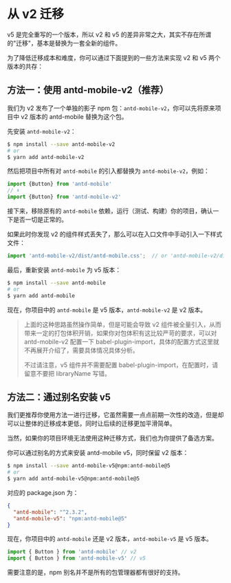 # 从 v2 迁移

v5 是完全重写的一个版本，所以 v2 和 v5 的差异非常之大，其实不存在所谓的"迁移"，基本是替换为一套全新的组件。

为了降低迁移成本和难度，你可以通过下面提到的一些方法来实现 v2 和 v5 两个版本的共存：

## 方法一：使用 antd-mobile-v2（推荐）

我们为 v2 发布了一个单独的影子 npm 包：`antd-mobile-v2`，你可以先将原来项目中 v2 版本的 antd-mobile 替换为这个包。

先安装 `antd-mobile-v2`：

```bash
$ npm install --save antd-mobile-v2
# or
$ yarn add antd-mobile-v2
```

然后把项目中所有对 `antd-mobile` 的引入都替换为 `antd-mobile-v2`，例如：

```jsx
import {Button} from 'antd-mobile'
// ⬇️
import {Button} from 'antd-mobile-v2'
```

接下来，移除原有的 `antd-mobile` 依赖，运行（测试、构建）你的项目，确认一下是否一切是正常的。

如果此时你发现 v2 的组件样式丢失了，那么可以在入口文件中手动引入一下样式文件：

```js
import 'antd-mobile-v2/dist/antd-mobile.css';  // or 'antd-mobile-v2/dist/antd-mobile.less'
```

最后，重新安装 `antd-mobile` 为 v5 版本：

```bash
$ npm install --save antd-mobile
# or
$ yarn add antd-mobile
```

现在，你项目中的 `antd-mobile` 是 v5 版本，`antd-mobile-v2` 是 v2 版本。

> 上面的这种思路虽然操作简单，但是可能会导致 v2 组件被全量引入，从而带来一定的打包体积开销，如果你对包体积有这比较严苛的要求，可以对 antd-mobile-v2 配置一下 babel-plugin-import，具体的配置方式这里就不再展开介绍了，需要具体情况具体分析。
>
> 不过请注意，v5 组件并不需要配置 babel-plugin-import，在配置时，请留意不要把 libraryName 写错。

## 方法二：通过别名安装 v5

我们更推荐你使用方法一进行迁移，它虽然需要一点点前期一次性的改造，但是却可以让整体的迁移成本更低，同时让后续的迁移更加平滑简单。

当然，如果你的项目环境无法使用这种迁移方式，我们也为你提供了备选方案。

你可以通过别名的方式来安装 antd-mobile v5，同时保留 v2 版本：

```bash
$ npm install --save antd-mobile-v5@npm:antd-mobile@5
# or
$ yarn add antd-mobile-v5@npm:antd-mobile@5
```

对应的 package.json 为：

```json
{
  "antd-mobile": "^2.3.2",
  "antd-mobile-v5": "npm:antd-mobile@5"
}
```

现在，你项目中的 `antd-mobile` 还是 v2 版本，`antd-mobile-v5` 是 v5 版本。

```js
import { Button } from 'antd-mobile' // v2
import { Button } from 'antd-mobile-v5' // v5
```

需要注意的是，npm 别名并不是所有的包管理器都有很好的支持。
